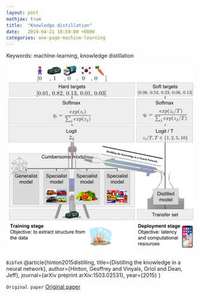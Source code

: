 ```yaml
---
layout: post
mathjax: true
title:  "Knowledge distillation"
date:   2019-04-21 18:59:00 +0800
categories: one-page-machine-learning
---
```

Keywords: machlne-learning, knowledge distillation

![knowledge-distillation][fig1]

`BibTeX`
@article{hinton2015distilling,
  title={Distilling the knowledge in a neural network},
  author={Hinton, Geoffrey and Vinyals, Oriol and Dean, Jeff},
  journal={arXiv preprint arXiv:1503.02531},
  year={2015}
}

`Original paper` [Original paper][cite1]






[fig1]: /img/img_ml/knowledge-distillation.png "Knowledge distillation"
[cite1]: https://arxiv.org/pdf/1503.02531.pdf
